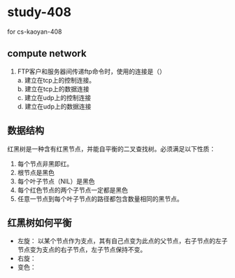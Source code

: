 # study-408
for cs-kaoyan-408

## compute network
1. FTP客户和服务器间传递ftp命令时，使用的连接是（）  
a. 建立在tcp上的控制连接。  
b. 建立在tcp上的数据连接  
c. 建立在udp上的控制连接  
d. 建立在udp上的数据连接  

## 数据结构
红黑树是一种含有红黑节点，并能自平衡的二叉查找树。必须满足以下性质：
1. 每个节点非黑即红。
2. 根节点是黑色
3. 每个叶子节点（NIL）是黑色
4. 每个红色节点的两个子节点一定都是黑色
5. 任意一节点到每个叶子节点的路径都包含数量相同的黑节点。

## 红黑树如何平衡
- 左旋： 以某个节点作为支点，其有自己点变为此点的父节点，右子节点的左子节点变为支点的右子节点，左子节点保持不变。
- 右旋：
- 变色：
